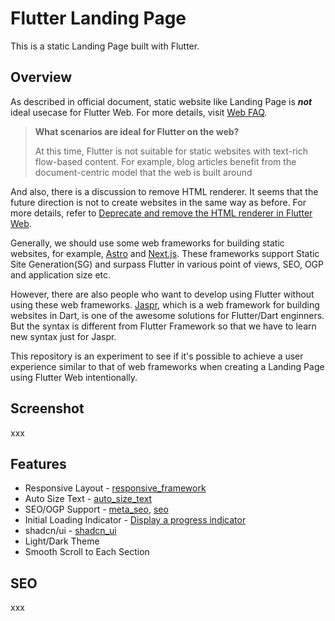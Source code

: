 # Flutter Landing Page

This is a static Landing Page built with Flutter.

## Overview

As described in official document, static website like Landing Page is ***not*** ideal usecase for Flutter Web. For more details, visit [Web FAQ](https://docs.flutter.dev/platform-integration/web/faq).

> **What scenarios are ideal for Flutter on the web?**
>
> At this time, Flutter is not suitable for static websites with text-rich flow-based content. For example, blog articles benefit from the document-centric model that the web is built around
>

And also, there is a discussion to remove HTML renderer. It seems that the future direction is not to create websites in the same way as before. For more details, refer to
[Deprecate and remove the HTML renderer in Flutter Web](https://docs.google.com/document/d/1DGamHsa2lz_Qtgfrfa3j3fRaEopJXc7tCFVM1TQlck8/edit?resourcekey=0-IjkqrCoo_EcRRS2bPYKI8w).

Generally, we should use some web frameworks for building static websites, for example, [Astro](https://astro.build/) and [Next.js](https://nextjs.org/). These frameworks support Static Site Generation(SG) and surpass Flutter in various point of views, SEO, OGP and application size etc.

However, there are also people who want to develop using Flutter without using these web frameworks. [Jaspr](https://pub.dev/packages/jaspr), which is a web framework for building websites in Dart, is one of the awesome solutions for Flutter/Dart enginners. But the syntax is different from Flutter Framework so that we have to learn new syntax just for Jaspr.

This repository is an experiment to see if it's possible to achieve a user experience similar to that of web frameworks when creating a Landing Page using Flutter Web intentionally.

## Screenshot

xxx

## Features

- Responsive Layout - [responsive_framework](https://pub.dev/packages/responsive_framework)
- Auto Size Text - [auto_size_text](https://pub.dev/packages/auto_size_text)
- SEO/OGP Support - [meta_seo](https://pub.dev/packages/meta_seo), [seo](https://pub.dev/packages/seo)
- Initial Loading Indicator - [Display a progress indicator](https://docs.flutter.dev/platform-integration/web/initialization#example-display-a-progress-indicator)
- shadcn/ui - [shadcn_ui](https://pub.dev/packages/shadcn_ui)
- Light/Dark Theme
- Smooth Scroll to Each Section

## SEO

xxx
